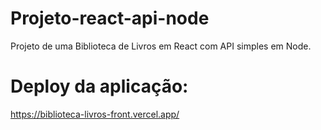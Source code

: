 # Projeto-react-api-node
Projeto de uma Biblioteca de Livros em React com API simples em Node.

# Deploy da aplicação:
https://biblioteca-livros-front.vercel.app/
